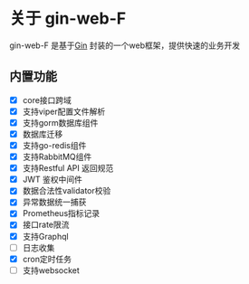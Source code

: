 # 关于 gin-web-F

gin-web-F 是基于[Gin](https://github.com/gin-gonic/gin) 封装的一个web框架，提供快速的业务开发

## 内置功能

- [x] core接口跨域
- [x] 支持viper配置文件解析
- [x] 支持gorm数据库组件
- [x] 数据库迁移
- [x] 支持go-redis组件
- [x] 支持RabbitMQ组件
- [x] 支持Restful API 返回规范
- [x] JWT 鉴权中间件
- [x] 数据合法性validator校验
- [x] 异常数据统一捕获
- [x] Prometheus指标记录
- [x] 接口rate限流
- [x] 支持Graphql
- [ ] 日志收集
- [x] cron定时任务
- [ ] 支持websocket